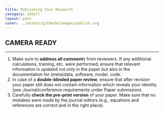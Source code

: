 ```yaml
---
title: Publishing Your Research
category: Jekyll
layout: post
cover: ../assets/gitbook/images/publish.svg
---
```


## CAMERA READY
--------------------------------------------------------------------------------------------

1. Make sure to **address all comment**s from reviewers. If any additional calculations, training, etc. were performed, ensure that relevant information is updated not only in the paper but also in the documentation for (meta)data, software, model, code.
2. In case of a **double-blinded paper review**, ensure that after revision your paper still does not contain information which reveals your identity (see Journal/conference requirements under Paper submission).
3. Carefully **check the pre-print version** of your paper. Make sure that no mistakes were made by the journal editors (e.g., equations and references are correct and in the right place).  
